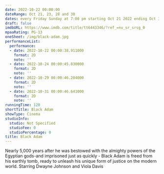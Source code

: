 ```yaml
---
date: 2022-10-22 00:00:00
dateRange: Oct 21, 23, 28 and 30
dates: every Friday Sunday at 7:00 pm starting Oct 21 2022 ending Oct 30 2022
draft: false
imdbURL: https://www.imdb.com/title/tt6443346/?ref_=nv_sr_srsg_0
mpaaRating: PG-13
oneSheet: /img/black-adam.jpg
performanceList:
  performance:
  - date: 2022-10-22 00:00:38.911000
    format: 2D
    note: ''
  - date: 2022-10-24 00:00:45.830000
    format: 2D
    note: ''
  - date: 2022-10-29 00:00:46.204000
    format: 2D
    note: ''
  - date: 2022-10-31 00:00:46.641000
    format: 2D
    note: ''
runningTime: 120
shortTitle: Black Adam
showType: Cinema
studioInfo:
  studio: Not Specified
  studioFee: 0
  studioPercentage: 0
title: Black Adam
---
```


Nearly 5,000 years after he was bestowed with the almighty powers of the Egyptian gods-and imprisoned just as quickly - Black Adam is freed from his earthly tomb, ready to unleash his unique form of justice on the modern world. Starring Dwayne Johnson and Viola Davis